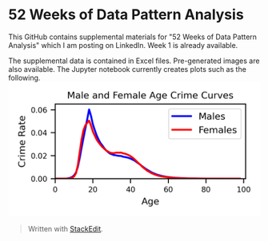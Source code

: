 ﻿

# 52 Weeks of Data Pattern Analysis
This GitHub contains supplemental materials for "52 Weeks of Data Pattern Analysis" which I am posting on LinkedIn. Week 1 is already available.

The supplemental data is contained in Excel files.  Pre-generated images are also available.  The Jupyter notebook currently creates plots such as the following.
![enter image description here](https://github.com/ThomasKArnold/52WeeksOfDataPatternAnalysis/blob/main/MaleAndFemaleAgeCrimeCurve.png)
> Written with [StackEdit](https://stackedit.io/).
